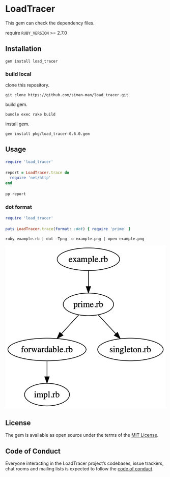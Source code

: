 # LoadTracer

This gem can check the dependency files.

require `RUBY_VERSION` >= 2.7.0

## Installation

```
gem install load_tracer
```

### build local

clone this repository.

```
git clone https://github.com/siman-man/load_tracer.git
```

build gem.

```
bundle exec rake build
```

install gem.

```
gem install pkg/load_tracer-0.6.0.gem
```



## Usage

```ruby
require 'load_tracer'

report = LoadTracer.trace do
  require 'net/http'
end

pp report
```

### dot format

```ruby
require 'load_tracer'

puts LoadTracer.trace(format: :dot) { require 'prime' }
```

```
ruby example.rb | dot -Tpng -o example.png | open example.png
```

![](images/example.png)

## License

The gem is available as open source under the terms of the [MIT License](https://opensource.org/licenses/MIT).

## Code of Conduct

Everyone interacting in the LoadTracer project’s codebases, issue trackers, chat rooms and mailing lists is expected to follow the [code of conduct](https://github.com/[USERNAME]/load_tracer/blob/master/CODE_OF_CONDUCT.md).

